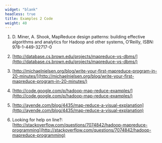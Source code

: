 ```yaml
---
widget: "blank" 
headless: true 
title: Examples 2 Code
weight: 40
---
```


1. D. Miner, A. Shook, MapReduce design patterns: building effective algorithms and analytics for Hadoop and other systems, O’Reilly, ISBN: 978-1-449-32717-0

2. [http://database.cs.brown.edu/projects/mapreduce-vs-dbms/](http://database.cs.brown.edu/projects/mapreduce-vs-dbms/)

3. [http://michaelnielsen.org/blog/write-your-first-mapreduce-program-in-20-minutes/](http://michaelnielsen.org/blog/write-your-first-mapreduce-program-in-20-minutes/)

4. [http://code.google.com/p/hadoop-map-reduce-examples/](http://code.google.com/p/hadoop-map-reduce-examples/)

5. [http://ayende.com/blog/4435/map-reduce-a-visual-explanation](http://ayende.com/blog/4435/map-reduce-a-visual-explanation)

6. Looking for help on line?: [http://stackoverflow.com/questions/7074842/hadoop-mapreduce-programming](http://stackoverflow.com/questions/7074842/hadoop-mapreduce-programming)
